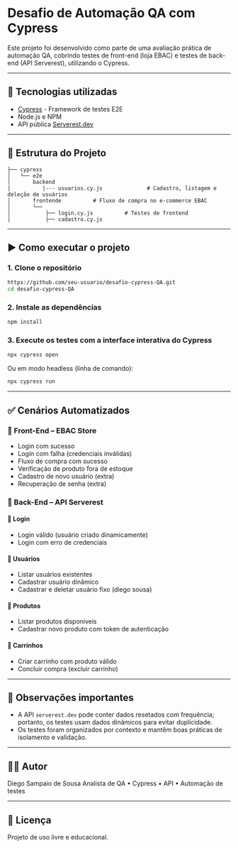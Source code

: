 # Desafio de Automação QA com Cypress

Este projeto foi desenvolvido como parte de uma avaliação prática de automação QA, cobrindo testes de front-end (loja EBAC) e testes de back-end (API Serverest), utilizando o Cypress.

---

## 🧪 Tecnologias utilizadas

* [Cypress](https://www.cypress.io/) - Framework de testes E2E
* Node.js e NPM
* API pública [Serverest.dev](https://serverest.dev/)

---

## 📁 Estrutura do Projeto

```
├── cypress
│   └── e2e
│       backend
|          |--- usuarios.cy.js              # Cadastro, listagem e deleção de usuários
│       frontende          # Fluxo de compra no e-commerce EBAC
│       └── 
│           ├── login.cy.js          # Testes de frontend
│           ├── cadastro.cy.js       

```

---

## ▶️ Como executar o projeto

### 1. Clone o repositório

```bash
https://github.com/seu-usuario/desafio-cypress-QA.git
cd desafio-cypress-QA
```

### 2. Instale as dependências

```bash
npm install
```

### 3. Execute os testes com a interface interativa do Cypress

```bash
npx cypress open
```

Ou em modo headless (linha de comando):

```bash
npx cypress run
```

---

## ✅ Cenários Automatizados

### 🔹 Front-End – EBAC Store

* Login com sucesso
* Login com falha (credenciais inválidas)
* Fluxo de compra com sucesso
* Verificação de produto fora de estoque
* Cadastro de novo usuário (extra)
* Recuperação de senha (extra)

### 🔹 Back-End – API Serverest

#### 🔸 Login

* Login válido (usuário criado dinamicamente)
* Login com erro de credenciais

#### 🔸 Usuários

* Listar usuários existentes
* Cadastrar usuário dinâmico
* Cadastrar e deletar usuário fixo (diego sousa)

#### 🔸 Produtos

* Listar produtos disponíveis
* Cadastrar novo produto com token de autenticação

#### 🔸 Carrinhos

* Criar carrinho com produto válido
* Concluir compra (excluir carrinho)

---

## 📌 Observações importantes

* A API `serverest.dev` pode conter dados resetados com frequência; portanto, os testes usam dados dinâmicos para evitar duplicidade.
* Os testes foram organizados por contexto e mantêm boas práticas de isolamento e validação.

---

## 👨‍💻 Autor

Diego Sampaio de Sousa
Analista de QA • Cypress • API • Automação de testes

---

## 📄 Licença

Projeto de uso livre e educacional.

